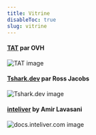 ```yaml
---
title: Vitrine
disableToc: true
slug: vitrine
---
```


#### [TAT](https://ovh.github.io/tat/overview/) par OVH
![TAT image](/public/images/showcase/tat.png?width=50pc)

#### [Tshark.dev](https://tshark.dev) par Ross Jacobs
![Tshark.dev image](/public/images/showcase/tshark_dev.png?width=50pc)

#### [inteliver](https://docs.inteliver.com) by Amir Lavasani
![docs.inteliver.com image](/public/images/showcase/inteliver_docs.png?width=50pc)